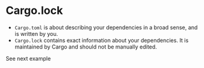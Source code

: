 # Cargo.lock

* `Cargo.toml` is about describing your dependencies in a broad sense, and is written by you.
* `Cargo.lock` contains exact information about your dependencies. It is maintained by Cargo and should not be manually edited.

See next example

